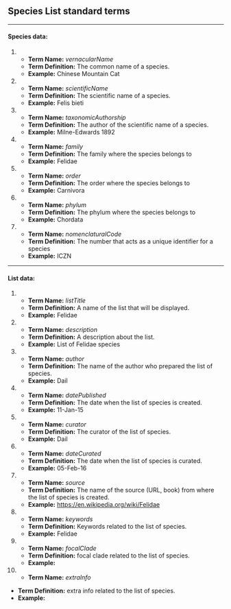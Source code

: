 ## Species List standard terms
---
#### Species data:
1. + __Term Name:__ *vernacularName*
   + __Term Definition:__ The common name of a species.
   + __Example:__ Chinese Mountain Cat
2. + __Term Name:__ *scientificName*
   + __Term Definition:__ The scientific name of a species.
   + __Example:__ Felis bieti
3. + __Term Name:__ *taxonomicAuthorship*
   + __Term Definition:__ The author of the scientific name of a species.
   + __Example:__ Milne-Edwards 1892
4. + __Term Name:__ *family*
   + __Term Definition:__ The family where the species belongs to
   + __Example:__ 	Felidae
5. + __Term Name:__ *order*
   + __Term Definition:__ The order where the species belongs to
   + __Example:__ 	Carnivora  
6. + __Term Name:__ *phylum*
   + __Term Definition:__ The phylum where the species belongs to
   + __Example:__ Chordata
7. + __Term Name:__ *nomenclaturalCode*
   + __Term Definition:__ The number that acts as a unique identifier for a species
   + __Example:__ ICZN

---

#### List data:
1. + __Term Name:__ *listTitle*
   + __Term Definition:__ A name of the list that will be displayed.
   + __Example:__ Felidae
2. + __Term Name:__ *description*
   + __Term Definition:__ A description about the list.
   + __Example:__ List of Felidae species
3. + __Term Name:__ *author*
   + __Term Definition:__ The name of the author who prepared the list of species.
   + __Example:__ Dail
4. + __Term Name:__ *datePublished*
   + __Term Definition:__ The date when the list of species is created.
   + __Example:__ 11-Jan-15
5. + __Term Name:__ *curator*
   + __Term Definition:__ The curator of the list of species.
   + __Example:__ Dail
6. + __Term Name:__ *dateCurated*
   + __Term Definition:__ The date when the list of species is curated.
   + __Example:__ 05-Feb-16
7. + __Term Name:__ *source*
   + __Term Definition:__ The name of the source (URL, book) from where the list of species is created.
   + __Example:__ https://en.wikipedia.org/wiki/Felidae
8. + __Term Name:__ *keywords*
   + __Term Definition:__ Keywords related to the list of species.
   + __Example:__ Felidae
9. + __Term Name:__ *focalClade*
   + __Term Definition:__ focal clade related to the list of species.
   + __Example:__ 
10. + __Term Name:__ *extraInfo*
   + __Term Definition:__ extra info related to the list of species.
   + __Example:__ 
